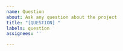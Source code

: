 ```yaml
---
name: Question
about: Ask any question about the project
title: "[QUESTION] "
labels: question
assignees: ''

---
```



